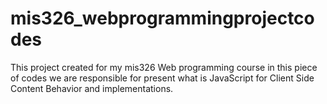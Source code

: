 # mis326_webprogrammingprojectcodes
This project created for my  mis326 Web programming course in this piece of codes we are responsible for 
present what is JavaScript for Client Side Content Behavior and implementations.
